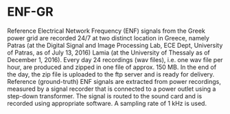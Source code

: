 # ENF-GR
Reference Electrical Network Frequency (ENF) signals from the Greek power grid are recorded 24/7 at two distinct location in Greece, namely Patras (at the Digital Signal and Image Processing Lab, ECE Dept, University of Patras, as of July 13, 2016) Lamia (at the University of Thessaly as of December 1, 2016). Every day 24 recordings (wav files), i.e. one wav file per hour, are produced and zipped in one file of approx. 150 MB. In the end of the day, the zip file is uploaded to the ftp server and is ready for delivery. Reference (ground-truth) ENF signals are extracted from power recordings, measured by a signal recorder that is connected to a power outlet using a step-down transformer. Τhe signal is routed to the sound card and is recorded using appropriate software. A sampling rate of 1 kHz is used.
